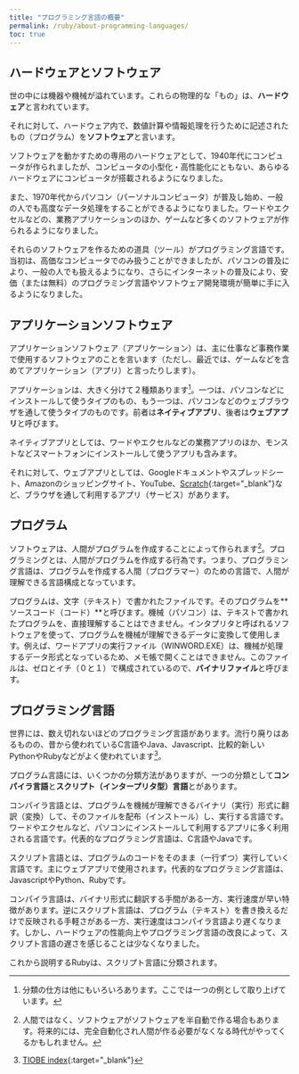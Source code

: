 ```yaml
---
title: "プログラミング言語の概要"
permalink: /ruby/about-programming-languages/
toc: true
---
```

## ハードウェアとソフトウェア
世の中には機器や機械が溢れています。これらの物理的な「もの」は、**ハードウェア**と言われています。

それに対して、ハードウェア内で、数値計算や情報処理を行うために記述されたもの（プログラム）を**ソフトウェア**と言います。

ソフトウェアを動かすための専用のハードウェアとして、1940年代にコンピュータが作られましたが、コンピュータの小型化・高性能化にともない、あらゆるハードウェアにコンピュータが搭載されるようになりました。

また、1970年代からパソコン（パーソナルコンピュータ）が普及し始め、一般の人でも高度なデータ処理をすることができるようになりました。ワードやエクセルなどの、業務アプリケーションのほか、ゲームなど多くのソフトウェアが作られるようになりました。

それらのソフトウェアを作るための道具（ツール）がプログラミング言語です。当初は、高価なコンピュータでのみ扱うことができましたが、パソコンの普及により、一般の人でも扱えるようになり、さらにインターネットの普及により、安価（または無料）のプログラミング言語やソフトウェア開発環境が簡単に手に入るようになりました。

## アプリケーションソフトウェア
アプリケーションソフトウェア（アプリケーション）は、主に仕事など事務作業で使用するソフトウェアのことを言います（ただし、最近では、ゲームなどを含めてアプリケーション（アプリ）と言ったりします）。

アプリケーションは、大きく分けて２種類あります[^1]。一つは、パソコンなどにインストールして使うタイプのもの、もう一つは、パソコンなどのウェブブラウザを通して使うタイプのものです。前者は**ネイティブアプリ**、後者は**ウェブアプリ**と呼びます。

[^1]: 分類の仕方は他にもいろいろあります。ここでは一つの例として取り上げています。

ネイティブアプリとしては、ワードやエクセルなどの業務アプリのほか、モンストなどスマートフォンにインストールして使うアプリも含みます。

それに対して、ウェブアプリとしては、Googleドキュメントやスプレッドシート、Amazonのショッピングサイト、YouTube、[Scratch](https://scratch.mit.edu/){:target="_blank"}など、ブラウザを通して利用するアプリ（サービス）があります。

## プログラム
ソフトウェアは、人間がプログラムを作成することによって作られます[^2]。プログラミングとは、人間がプログラムを作成する行為です。つまり、プログラミング言語は、プログラムを作成する人間（プログラマー）のための言語で、人間が理解できる言語構成となっています。

[^2]: 人間ではなく、ソフトウェアがソフトウェアを半自動で作る場合もあります。将来的には、完全自動化され人間が作る必要がなくなる時代がやってくるかもしれません。

プログラムは、文字（テキスト）で書かれたファイルです。そのプログラムを**ソースコード（コード）**と呼びます。機械（パソコン）は、テキストで書かれたプログラムを、直接理解することはできません。インタプリタと呼ばれるソフトウェアを使って、プログラムを機械が理解できるデータに変換して使用します。例えば、ワードアプリの実行ファイル（WINWORD.EXE）は、機械が処理するデータ形式となっているため、メモ帳で開くことはできません。このファイルは、ゼロとイチ（０と１）で構成されているので、**バイナリファイル**と呼びます。

## プログラミング言語
世界には、数え切れないほどのプログラミング言語があります。流行り廃りはあるものの、昔から使われているC言語やJava、Javascript、比較的新しいPythonやRubyなどがよく使われています[^3]。

[^3]: [TIOBE index](https://www.tiobe.com/tiobe-index/){:target="_blank"}

プログラム言語には、いくつかの分類方法がありますが、一つの分類として**コンパイラ言語**と**スクリプト（インタープリタ型）言語**とがあります。

コンパイラ言語とは、プログラムを機械が理解できるバイナリ（実行）形式に翻訳（変換）して、そのファイルを配布（インストール）し、実行する言語です。ワードやエクセルなど、パソコンにインストールして利用するアプリに多く利用される言語です。代表的なプログラミング言語は、C言語やJavaです。

スクリプト言語とは、プログラムのコードをそのまま（一行ずつ）実行していく言語です。主にウェブアプリで使用されます。代表的なプログラミング言語は、JavascriptやPython、Rubyです。

コンパイラ言語は、バイナリ形式に翻訳する手間がある一方、実行速度が早い特徴があります。逆にスクリプト言語は、プログラム（テキスト）を書き換えるだけで反映される手軽さがある一方、実行速度はコンパイラ言語より遅くなります。しかし、ハードウェアの性能向上やプログラミング言語の改良によって、スクリプト言語の遅さを感じることは少なくなりました。

これから説明するRubyは、スクリプト言語に分類されます。
